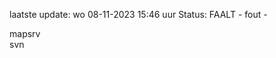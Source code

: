 laatste update: 
wo 08-11-2023 15:46   uur 
Status: FAALT - fout - 
<div class="service R">mapsrv</div><div class="service R">svn</div>